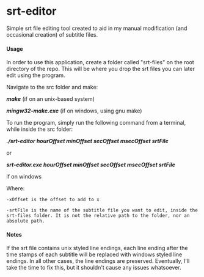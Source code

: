 # srt-editor


Simple srt file editing tool created to aid in my manual modification (and occasional creation) of subtitle files.


#### Usage
In order to use this application, create a folder called "srt-files" on the root directory of the repo. This will be where you drop the srt files you can later edit using the program.

Navigate to the src folder and make:

***make*** (if on an unix-based system)

***mingw32-make.exe*** (if on windows, using gnu make)

To run the program, simply run the following command from a terminal, while inside the src folder:

***./srt-editor hourOffset minOffset secOffset msecOffset srtFile***

or

***srt-editor.exe hourOffset minOffset secOffset msecOffset srtFile***

if on windows


Where:

    -xOffset is the offset to add to x

    -srtFile is the name of the subtitle file you want to edit, inside the srt-files folder. It is not the relative path to the folder, nor an absolute path.


#### Notes
If the srt file contains unix styled line endings, each line ending after the time stamps of each subtitle will be replaced with windows styled line endings. In all other cases, the line endings are preserved.
Eventually, I'll take the time to fix this, but it shouldn't cause any issues whatsoever.